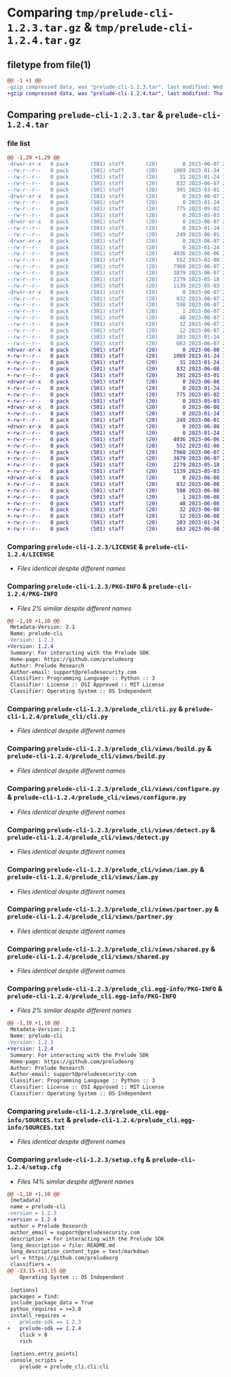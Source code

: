 # Comparing `tmp/prelude-cli-1.2.3.tar.gz` & `tmp/prelude-cli-1.2.4.tar.gz`

## filetype from file(1)

```diff
@@ -1 +1 @@
-gzip compressed data, was "prelude-cli-1.2.3.tar", last modified: Wed Jun  7 21:04:54 2023, max compression
+gzip compressed data, was "prelude-cli-1.2.4.tar", last modified: Thu Jun  8 13:37:11 2023, max compression
```

## Comparing `prelude-cli-1.2.3.tar` & `prelude-cli-1.2.4.tar`

### file list

```diff
@@ -1,29 +1,29 @@
-drwxr-xr-x   0 pack       (501) staff       (20)        0 2023-06-07 21:04:54.064973 prelude-cli-1.2.3/
--rw-r--r--   0 pack       (501) staff       (20)     1069 2023-01-24 13:01:01.000000 prelude-cli-1.2.3/LICENSE
--rw-r--r--   0 pack       (501) staff       (20)       31 2023-01-24 13:01:01.000000 prelude-cli-1.2.3/MANIFEST.in
--rw-r--r--   0 pack       (501) staff       (20)      832 2023-06-07 21:04:54.065024 prelude-cli-1.2.3/PKG-INFO
--rw-r--r--   0 pack       (501) staff       (20)      391 2023-03-01 15:58:44.000000 prelude-cli-1.2.3/README.md
-drwxr-xr-x   0 pack       (501) staff       (20)        0 2023-06-07 21:04:54.061793 prelude-cli-1.2.3/prelude_cli/
--rw-r--r--   0 pack       (501) staff       (20)        0 2023-01-24 13:01:01.000000 prelude-cli-1.2.3/prelude_cli/__init__.py
--rw-r--r--   0 pack       (501) staff       (20)      775 2023-05-02 14:19:17.000000 prelude-cli-1.2.3/prelude_cli/cli.py
--rw-r--r--   0 pack       (501) staff       (20)        0 2023-05-03 13:30:52.000000 prelude-cli-1.2.3/prelude_cli/spinner.py
-drwxr-xr-x   0 pack       (501) staff       (20)        0 2023-06-07 21:04:54.062585 prelude-cli-1.2.3/prelude_cli/templates/
--rw-r--r--   0 pack       (501) staff       (20)        0 2023-01-24 13:01:01.000000 prelude-cli-1.2.3/prelude_cli/templates/__init__.py
--rw-r--r--   0 pack       (501) staff       (20)      249 2023-06-01 16:01:25.000000 prelude-cli-1.2.3/prelude_cli/templates/template.go
-drwxr-xr-x   0 pack       (501) staff       (20)        0 2023-06-07 21:04:54.064779 prelude-cli-1.2.3/prelude_cli/views/
--rw-r--r--   0 pack       (501) staff       (20)        0 2023-01-24 13:01:01.000000 prelude-cli-1.2.3/prelude_cli/views/__init__.py
--rw-r--r--   0 pack       (501) staff       (20)     4036 2023-06-06 22:22:58.000000 prelude-cli-1.2.3/prelude_cli/views/build.py
--rw-r--r--   0 pack       (501) staff       (20)      552 2023-02-08 14:42:44.000000 prelude-cli-1.2.3/prelude_cli/views/configure.py
--rw-r--r--   0 pack       (501) staff       (20)     7960 2023-06-07 20:52:19.000000 prelude-cli-1.2.3/prelude_cli/views/detect.py
--rw-r--r--   0 pack       (501) staff       (20)     3879 2023-06-07 20:52:19.000000 prelude-cli-1.2.3/prelude_cli/views/iam.py
--rw-r--r--   0 pack       (501) staff       (20)     2279 2023-05-18 19:30:30.000000 prelude-cli-1.2.3/prelude_cli/views/partner.py
--rw-r--r--   0 pack       (501) staff       (20)     1139 2023-05-03 13:30:52.000000 prelude-cli-1.2.3/prelude_cli/views/shared.py
-drwxr-xr-x   0 pack       (501) staff       (20)        0 2023-06-07 21:04:54.062405 prelude-cli-1.2.3/prelude_cli.egg-info/
--rw-r--r--   0 pack       (501) staff       (20)      832 2023-06-07 21:04:54.000000 prelude-cli-1.2.3/prelude_cli.egg-info/PKG-INFO
--rw-r--r--   0 pack       (501) staff       (20)      598 2023-06-07 21:04:54.000000 prelude-cli-1.2.3/prelude_cli.egg-info/SOURCES.txt
--rw-r--r--   0 pack       (501) staff       (20)        1 2023-06-07 21:04:54.000000 prelude-cli-1.2.3/prelude_cli.egg-info/dependency_links.txt
--rw-r--r--   0 pack       (501) staff       (20)       48 2023-06-07 21:04:54.000000 prelude-cli-1.2.3/prelude_cli.egg-info/entry_points.txt
--rw-r--r--   0 pack       (501) staff       (20)       32 2023-06-07 21:04:54.000000 prelude-cli-1.2.3/prelude_cli.egg-info/requires.txt
--rw-r--r--   0 pack       (501) staff       (20)       12 2023-06-07 21:04:54.000000 prelude-cli-1.2.3/prelude_cli.egg-info/top_level.txt
--rw-r--r--   0 pack       (501) staff       (20)      103 2023-01-24 13:01:01.000000 prelude-cli-1.2.3/pyproject.toml
--rw-r--r--   0 pack       (501) staff       (20)      663 2023-06-07 21:04:54.065247 prelude-cli-1.2.3/setup.cfg
+drwxr-xr-x   0 pack       (501) staff       (20)        0 2023-06-08 13:37:11.401651 prelude-cli-1.2.4/
+-rw-r--r--   0 pack       (501) staff       (20)     1069 2023-01-24 13:01:01.000000 prelude-cli-1.2.4/LICENSE
+-rw-r--r--   0 pack       (501) staff       (20)       31 2023-01-24 13:01:01.000000 prelude-cli-1.2.4/MANIFEST.in
+-rw-r--r--   0 pack       (501) staff       (20)      832 2023-06-08 13:37:11.401730 prelude-cli-1.2.4/PKG-INFO
+-rw-r--r--   0 pack       (501) staff       (20)      391 2023-03-01 15:58:44.000000 prelude-cli-1.2.4/README.md
+drwxr-xr-x   0 pack       (501) staff       (20)        0 2023-06-08 13:37:11.398112 prelude-cli-1.2.4/prelude_cli/
+-rw-r--r--   0 pack       (501) staff       (20)        0 2023-01-24 13:01:01.000000 prelude-cli-1.2.4/prelude_cli/__init__.py
+-rw-r--r--   0 pack       (501) staff       (20)      775 2023-05-02 14:19:17.000000 prelude-cli-1.2.4/prelude_cli/cli.py
+-rw-r--r--   0 pack       (501) staff       (20)        0 2023-05-03 13:30:52.000000 prelude-cli-1.2.4/prelude_cli/spinner.py
+drwxr-xr-x   0 pack       (501) staff       (20)        0 2023-06-08 13:37:11.398974 prelude-cli-1.2.4/prelude_cli/templates/
+-rw-r--r--   0 pack       (501) staff       (20)        0 2023-01-24 13:01:01.000000 prelude-cli-1.2.4/prelude_cli/templates/__init__.py
+-rw-r--r--   0 pack       (501) staff       (20)      249 2023-06-01 16:01:25.000000 prelude-cli-1.2.4/prelude_cli/templates/template.go
+drwxr-xr-x   0 pack       (501) staff       (20)        0 2023-06-08 13:37:11.401430 prelude-cli-1.2.4/prelude_cli/views/
+-rw-r--r--   0 pack       (501) staff       (20)        0 2023-01-24 13:01:01.000000 prelude-cli-1.2.4/prelude_cli/views/__init__.py
+-rw-r--r--   0 pack       (501) staff       (20)     4036 2023-06-06 22:22:58.000000 prelude-cli-1.2.4/prelude_cli/views/build.py
+-rw-r--r--   0 pack       (501) staff       (20)      552 2023-02-08 14:42:44.000000 prelude-cli-1.2.4/prelude_cli/views/configure.py
+-rw-r--r--   0 pack       (501) staff       (20)     7960 2023-06-07 20:52:19.000000 prelude-cli-1.2.4/prelude_cli/views/detect.py
+-rw-r--r--   0 pack       (501) staff       (20)     3879 2023-06-07 20:52:19.000000 prelude-cli-1.2.4/prelude_cli/views/iam.py
+-rw-r--r--   0 pack       (501) staff       (20)     2279 2023-05-18 19:30:30.000000 prelude-cli-1.2.4/prelude_cli/views/partner.py
+-rw-r--r--   0 pack       (501) staff       (20)     1139 2023-05-03 13:30:52.000000 prelude-cli-1.2.4/prelude_cli/views/shared.py
+drwxr-xr-x   0 pack       (501) staff       (20)        0 2023-06-08 13:37:11.398784 prelude-cli-1.2.4/prelude_cli.egg-info/
+-rw-r--r--   0 pack       (501) staff       (20)      832 2023-06-08 13:37:11.000000 prelude-cli-1.2.4/prelude_cli.egg-info/PKG-INFO
+-rw-r--r--   0 pack       (501) staff       (20)      598 2023-06-08 13:37:11.000000 prelude-cli-1.2.4/prelude_cli.egg-info/SOURCES.txt
+-rw-r--r--   0 pack       (501) staff       (20)        1 2023-06-08 13:37:11.000000 prelude-cli-1.2.4/prelude_cli.egg-info/dependency_links.txt
+-rw-r--r--   0 pack       (501) staff       (20)       48 2023-06-08 13:37:11.000000 prelude-cli-1.2.4/prelude_cli.egg-info/entry_points.txt
+-rw-r--r--   0 pack       (501) staff       (20)       32 2023-06-08 13:37:11.000000 prelude-cli-1.2.4/prelude_cli.egg-info/requires.txt
+-rw-r--r--   0 pack       (501) staff       (20)       12 2023-06-08 13:37:11.000000 prelude-cli-1.2.4/prelude_cli.egg-info/top_level.txt
+-rw-r--r--   0 pack       (501) staff       (20)      103 2023-01-24 13:01:01.000000 prelude-cli-1.2.4/pyproject.toml
+-rw-r--r--   0 pack       (501) staff       (20)      663 2023-06-08 13:37:11.401959 prelude-cli-1.2.4/setup.cfg
```

### Comparing `prelude-cli-1.2.3/LICENSE` & `prelude-cli-1.2.4/LICENSE`

 * *Files identical despite different names*

### Comparing `prelude-cli-1.2.3/PKG-INFO` & `prelude-cli-1.2.4/PKG-INFO`

 * *Files 2% similar despite different names*

```diff
@@ -1,10 +1,10 @@
 Metadata-Version: 2.1
 Name: prelude-cli
-Version: 1.2.3
+Version: 1.2.4
 Summary: For interacting with the Prelude SDK
 Home-page: https://github.com/preludeorg
 Author: Prelude Research
 Author-email: support@preludesecurity.com
 Classifier: Programming Language :: Python :: 3
 Classifier: License :: OSI Approved :: MIT License
 Classifier: Operating System :: OS Independent
```

### Comparing `prelude-cli-1.2.3/prelude_cli/cli.py` & `prelude-cli-1.2.4/prelude_cli/cli.py`

 * *Files identical despite different names*

### Comparing `prelude-cli-1.2.3/prelude_cli/views/build.py` & `prelude-cli-1.2.4/prelude_cli/views/build.py`

 * *Files identical despite different names*

### Comparing `prelude-cli-1.2.3/prelude_cli/views/configure.py` & `prelude-cli-1.2.4/prelude_cli/views/configure.py`

 * *Files identical despite different names*

### Comparing `prelude-cli-1.2.3/prelude_cli/views/detect.py` & `prelude-cli-1.2.4/prelude_cli/views/detect.py`

 * *Files identical despite different names*

### Comparing `prelude-cli-1.2.3/prelude_cli/views/iam.py` & `prelude-cli-1.2.4/prelude_cli/views/iam.py`

 * *Files identical despite different names*

### Comparing `prelude-cli-1.2.3/prelude_cli/views/partner.py` & `prelude-cli-1.2.4/prelude_cli/views/partner.py`

 * *Files identical despite different names*

### Comparing `prelude-cli-1.2.3/prelude_cli/views/shared.py` & `prelude-cli-1.2.4/prelude_cli/views/shared.py`

 * *Files identical despite different names*

### Comparing `prelude-cli-1.2.3/prelude_cli.egg-info/PKG-INFO` & `prelude-cli-1.2.4/prelude_cli.egg-info/PKG-INFO`

 * *Files 2% similar despite different names*

```diff
@@ -1,10 +1,10 @@
 Metadata-Version: 2.1
 Name: prelude-cli
-Version: 1.2.3
+Version: 1.2.4
 Summary: For interacting with the Prelude SDK
 Home-page: https://github.com/preludeorg
 Author: Prelude Research
 Author-email: support@preludesecurity.com
 Classifier: Programming Language :: Python :: 3
 Classifier: License :: OSI Approved :: MIT License
 Classifier: Operating System :: OS Independent
```

### Comparing `prelude-cli-1.2.3/prelude_cli.egg-info/SOURCES.txt` & `prelude-cli-1.2.4/prelude_cli.egg-info/SOURCES.txt`

 * *Files identical despite different names*

### Comparing `prelude-cli-1.2.3/setup.cfg` & `prelude-cli-1.2.4/setup.cfg`

 * *Files 14% similar despite different names*

```diff
@@ -1,10 +1,10 @@
 [metadata]
 name = prelude-cli
-version = 1.2.3
+version = 1.2.4
 author = Prelude Research
 author_email = support@preludesecurity.com
 description = For interacting with the Prelude SDK
 long_description = file: README.md
 long_description_content_type = text/markdown
 url = https://github.com/preludeorg
 classifiers = 
@@ -13,15 +13,15 @@
 	Operating System :: OS Independent
 
 [options]
 packages = find:
 include_package_data = True
 python_requires = >=3.8
 install_requires = 
-	prelude-sdk == 1.2.3
+	prelude-sdk == 1.2.4
 	click > 8
 	rich
 
 [options.entry_points]
 console_scripts = 
 	prelude = prelude_cli.cli:cli
```

